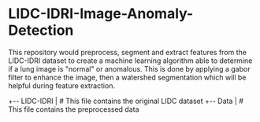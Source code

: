 # LIDC-IDRI-Image-Anomaly-Detection
This repository would preprocess, segment and extract features from the LIDC-IDRI dataset to create a machine learning algorithm able to determine if a lung image is "normal" or anomalous. This is done by applying a gabor filter to enhance the image, then a watershed segmentation which will be helpful during feature extraction.

+-- LIDC-IDRI
|    # This file contains the original LIDC dataset
+-- Data
|    # This file contains the preprocessed data
